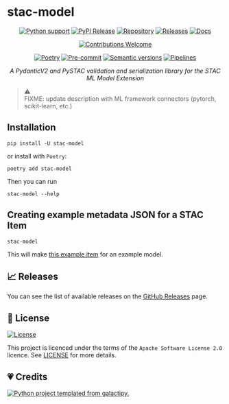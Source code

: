 # stac-model

<!--lint disable no-html -->

<div align="center">

[![Python support][bp1]][bp2]
[![PyPI Release][bp3]][bp2]
[![Repository][bscm1]][bp4]
[![Releases][bscm2]][bp5]
[![Docs][bdoc1]][bdoc2]

[![Contributions Welcome][bp8]][bp9]

[![Poetry][bp11]][bp12]
[![Pre-commit][bp15]][bp16]
[![Semantic versions][blic3]][bp5]
[![Pipelines][bscm6]][bscm7]

_A PydanticV2 and PySTAC validation and serialization library for the STAC ML Model Extension_

</div>

> ⚠️ <br>
> FIXME: update description with ML framework connectors (pytorch, scikit-learn, etc.)

## Installation

```shell
pip install -U stac-model
```

or install with `Poetry`:

```shell
poetry add stac-model
```
Then you can run

```shell
stac-model --help
```

## Creating example metadata JSON for a STAC Item

```shell
stac-model
```

This will make [this example item](./examples/item_basic.json) for an example model.

## 📈 Releases

You can see the list of available releases on the [GitHub Releases][github-releases] page.

## 📄 License
[![License][blic1]][blic2]

This project is licenced under the terms of the `Apache Software License 2.0` licence.
See [LICENSE][blic2] for more details.

## 💗 Credits
[![Python project templated from galactipy.][bp6]][bp7]

<!-- Anchors -->

[bp1]: https://img.shields.io/pypi/pyversions/stac-model?style=for-the-badge
[bp2]: https://pypi.org/project/stac-model/
[bp3]: https://img.shields.io/pypi/v/stac-model?style=for-the-badge&logo=pypi&color=3775a9
[bp4]: https://github.com/crim-ca/mlm-extension
[bp5]: https://github.com/crim-ca/mlm-extension/releases
[bp6]: https://img.shields.io/badge/made%20with-galactipy%20%F0%9F%8C%8C-179287?style=for-the-badge&labelColor=193A3E
[bp7]: https://kutt.it/7fYqQl
[bp8]: https://img.shields.io/static/v1.svg?label=Contributions&message=Welcome&color=0059b3&style=for-the-badge
[bp9]: https://github.com/crim-ca/mlm-extension/blob/main/CONTRIBUTING.md
[bp11]: https://img.shields.io/endpoint?url=https://python-poetry.org/badge/v0.json&style=for-the-badge
[bp12]: https://python-poetry.org/

[bp15]: https://img.shields.io/badge/pre--commit-enabled-brightgreen?logo=pre-commit&logoColor=white&style=for-the-badge
[bp16]: https://github.com/crim-ca/mlm-extension/blob/main/.pre-commit-config.yaml

[blic1]: https://img.shields.io/github/license/crim-ca/mlm-extension?style=for-the-badge
[blic2]: https://github.com/crim-ca/mlm-extension/blob/main/LICENSE
[blic3]: https://img.shields.io/badge/%F0%9F%93%A6-semantic%20versions-4053D6?style=for-the-badge

[github-releases]: https://github.com/crim-ca/mlm-extension/releases

[bscm1]: https://img.shields.io/badge/GitHub-100000?style=for-the-badge&logo=github&logoColor=white
[bscm2]: https://img.shields.io/github/v/release/crim-ca/mlm-extension?filter=stac-model-v*&style=for-the-badge&logo=semantic-release&color=347d39
[bscm6]: https://img.shields.io/github/actions/workflow/status/crim-ca/mlm-extension/publish.yaml?style=for-the-badge&logo=github
[bscm7]: https://github.com/crim-ca/mlm-extension/blob/main/.github/workflows/publish.yaml

[hub1]: https://docs.github.com/en/code-security/dependabot/dependabot-version-updates/configuring-dependabot-version-updates#enabling-dependabot-version-updates
[hub2]: https://github.com/marketplace/actions/close-stale-issues
[hub6]: https://docs.github.com/en/code-security/dependabot
[hub8]: https://github.com/crim-ca/mlm-extension/blob/main/.github/release-drafter.yml
[hub9]: https://github.com/crim-ca/mlm-extension/blob/main/.github/.stale.yml

[bdoc1]: https://img.shields.io/badge/docs-github%20pages-0a507a?style=for-the-badge
[bdoc2]: https://github.com/crim-ca/mlm-extension/blob/main/README_STAC_MODEL.md
